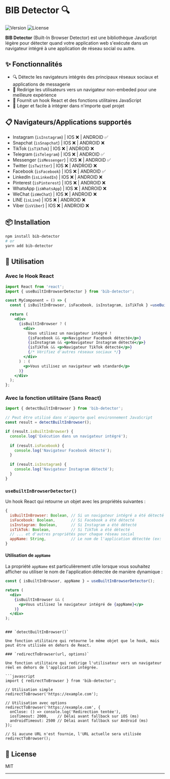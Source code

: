 # BIB Detector 🔍

![Version](https://img.shields.io/badge/version-1.2.0-brightgreen)
![License](https://img.shields.io/badge/license-MIT-blue)

**BIB Detector** (Built-In Browser Detector) est une bibliothèque JavaScript légère pour détecter quand votre application web s'exécute dans un navigateur intégré à une application de réseau social ou autre.

## ✨ Fonctionnalités

- 🔍 Détecte les navigateurs intégrés des principaux réseaux sociaux et applications de messagerie
- 🔄 Redirige les utilisateurs vers un navigateur non-embeded pour une meilleure expérience
- 🧩 Fournit un hook React et des fonctions utilitaires JavaScript
- 📱 Léger et facile à intégrer dans n'importe quel projet

## 📋 Navigateurs/Applications supportés

- Instagram (`isInstagram`) | IOS ❌ | ANDROID ✅
- Snapchat (`isSnapchat`)   | IOS ❌ | ANDROID ❌
- TikTok (`isTikTok`)       | IOS ❌ | ANDROID ❌
- Telegram (`isTelegram`)   | IOS ❌ | ANDROID ✅
- Messenger (`isMessenger`) | IOS ❌ | ANDROID ✅
- Twitter (`isTwitter`)     | IOS ❌ | ANDROID ❌
- Facebook (`isFacebook`)   | IOS ❌ | ANDROID ✅
- LinkedIn (`isLinkedIn`)   | IOS ❌ | ANDROID ❌
- Pinterest (`isPinterest`) | IOS ❌ | ANDROID ❌
- WhatsApp (`isWhatsApp`)   | IOS ❌ | ANDROID ❌
- WeChat (`isWeChat`)       | IOS ❌ | ANDROID ❌
- LINE (`isLine`)           | IOS ❌ | ANDROID ❌
- Viber (`isViber`)         | IOS ❌ | ANDROID ❌

## 📦 Installation

```bash
npm install bib-detector
# or
yarn add bib-detector
```

## 💪 Utilisation

### Avec le Hook React

```jsx
import React from 'react';
import { useBuiltInBrowserDetector } from 'bib-detector';

const MyComponent = () => {
  const { isBuiltInBrowser, isFacebook, isInstagram, isTikTok } =useBuiltInBrowserDetector();

  return (
    <div>
      {isBuiltInBrowser ? (
        <div>
          Vous utilisez un navigateur intégré !
          {isFacebook && <p>Navigateur Facebook détecté</p>}
          {isInstagram && <p>Navigateur Instagram détecté</p>}
          {isTikTok && <p>Navigateur TikTok détecté</p>}
          {/* Vérifiez d'autres réseaux sociaux */}
        </div>
      ) : (
        <p>Vous utilisez un navigateur web standard</p>
      )}
    </div>
  );
};
```

### Avec la fonction utilitaire (Sans React)

```js
import { detectBuiltInBrowser } from 'bib-detector';

// Peut être utilisé dans n'importe quel environnement JavaScript
const result = detectBuiltInBrowser();

if (result.isBuiltInBrowser) {
  console.log('Exécution dans un navigateur intégré');
  
  if (result.isFacebook) {
    console.log('Navigateur Facebook détecté');
  }
  
  if (result.isInstagram) {
    console.log('Navigateur Instagram détecté');
  }
}
```

### `useBuiltInBrowserDetector()`

Un hook React qui retourne un objet avec les propriétés suivantes :

```javascript
{
  isBuiltInBrowser: Boolean, // Si un navigateur intégré a été détecté
  isFacebook: Boolean,       // Si Facebook a été détecté
  isInstagram: Boolean,      // Si Instagram a été détecté
  isTikTok: Boolean,         // Si TikTok a été détecté
  // ... et d'autres propriétés pour chaque réseau social
  appName: String,           // Le nom de l'application détectée (ex: 'Facebook', 'Instagram', etc.)
}
```

#### Utilisation de `appName`

La propriété `appName` est particulièrement utile lorsque vous souhaitez afficher ou utiliser le nom de l'application détectée de manière dynamique :

```jsx
const { isBuiltInBrowser, appName } = useBuiltInBrowserDetector();

return (
  <div>
    {isBuiltInBrowser && (
      <p>Vous utilisez le navigateur intégré de {appName}</p>
    )}
  </div>
);
```
```

### `detectBuiltInBrowser()`

Une fonction utilitaire qui retourne le même objet que le hook, mais peut être utilisée en dehors de React.

### `redirectToBrowser(url, options)`

Une fonction utilitaire qui redirige l'utilisateur vers un navigateur réel en dehors de l'application intégrée.

```javascript
import { redirectToBrowser } from 'bib-detector';

// Utilisation simple
redirectToBrowser('https://example.com');

// Utilisation avec options
redirectToBrowser('https://example.com', {
  onClose: () => console.log('Redirection tentée'),
  iosTimeout: 2000,    // Délai avant fallback sur iOS (ms)
  androidTimeout: 2500 // Délai avant fallback sur Android (ms)
});

// Si aucune URL n'est fournie, l'URL actuelle sera utilisée
redirectToBrowser();
```

## 📄 License

MIT

---